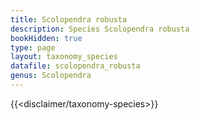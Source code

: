 ```yaml
---
title: Scolopendra robusta
description: Species Scolopendra robusta
bookHidden: true
type: page
layout: taxonomy_species
datafile: scolopendra_robusta
genus: Scolopendra
---
```


{{<disclaimer/taxonomy-species>}}